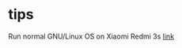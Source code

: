 # tips

Run normal GNU/Linux OS on Xiaomi Redmi 3s [link](https://github.com/yangyangnau/tips/blob/master/run_normal_Linux_OS_on_Xiaomi_Redmi_3s.md)
